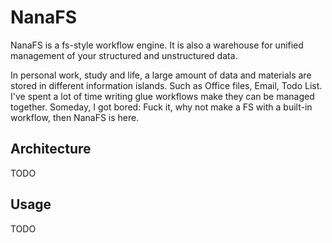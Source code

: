 # NanaFS

NanaFS is a fs-style workflow engine. 
It is also a warehouse for unified management of your structured and unstructured data.

In personal work, study and life, a large amount of data and materials are stored in different information islands. 
Such as Office files, Email, Todo List. I've spent a lot of time writing glue workflows make they can be managed together. 
Someday, I got bored: Fuck it, why not make a FS with a built-in workflow, then NanaFS is here.

## Architecture

TODO

## Usage

TODO